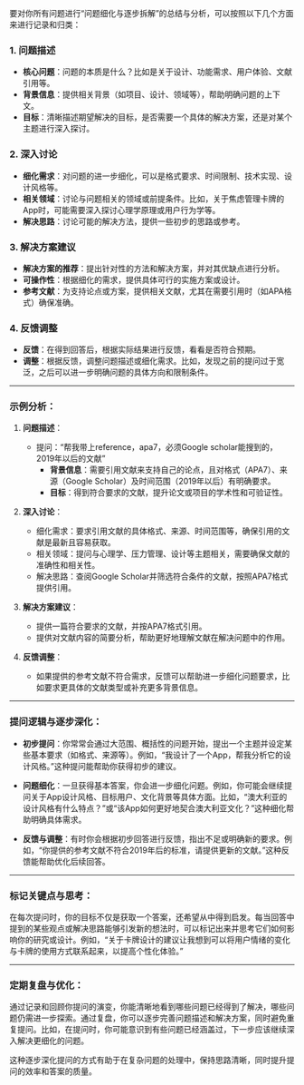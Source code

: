 要对你所有问题进行“问题细化与逐步拆解”的总结与分析，可以按照以下几个方面来进行记录和归类：

### 1. **问题描述**
   - **核心问题**：问题的本质是什么？比如是关于设计、功能需求、用户体验、文献引用等。
   - **背景信息**：提供相关背景（如项目、设计、领域等），帮助明确问题的上下文。
   - **目标**：清晰描述期望解决的目标，是否需要一个具体的解决方案，还是对某个主题进行深入探讨。

### 2. **深入讨论**
   - **细化需求**：对问题的进一步细化，可以是格式要求、时间限制、技术实现、设计风格等。
   - **相关领域**：讨论与问题相关的领域或前提条件。比如，关于焦虑管理卡牌的App时，可能需要深入探讨心理学原理或用户行为学等。
   - **解决思路**：讨论可能的解决方法，提供一些初步的思路或参考。

### 3. **解决方案建议**
   - **解决方案的推荐**：提出针对性的方法和解决方案，并对其优缺点进行分析。
   - **可操作性**：根据细化的需求，提供具体可行的实施方案或设计。
   - **参考文献**：为支持论点或方案，提供相关文献，尤其在需要引用时（如APA格式）确保准确。

### 4. **反馈调整**
   - **反馈**：在得到回答后，根据实际结果进行反馈，看看是否符合预期。
   - **调整**：根据反馈，调整问题描述或细化需求。比如，发现之前的提问过于宽泛，之后可以进一步明确问题的具体方向和限制条件。

---

### **示例分析：**

1. **问题描述**：
   - 提问：“帮我带上reference，apa7，必须Google scholar能搜到的，2019年以后的文献”
     - **背景信息**：需要引用文献来支持自己的论点，且对格式（APA7）、来源（Google Scholar）及时间范围（2019年以后）有明确要求。
     - **目标**：得到符合要求的文献，提升论文或项目的学术性和可验证性。

2. **深入讨论**：
   - 细化需求：要求引用文献的具体格式、来源、时间范围等，确保引用的文献是最新且容易获取。
   - 相关领域：提问与心理学、压力管理、设计等主题相关，需要确保文献的准确性和相关性。
   - 解决思路：查阅Google Scholar并筛选符合条件的文献，按照APA7格式提供引用。

3. **解决方案建议**：
   - 提供一篇符合要求的文献，并按APA7格式引用。
   - 提供对文献内容的简要分析，帮助更好地理解文献在解决问题中的作用。

4. **反馈调整**：
   - 如果提供的参考文献不符合需求，反馈可以帮助进一步细化问题要求，比如要求更具体的文献类型或补充更多背景信息。

---

### **提问逻辑与逐步深化**：
   
- **初步提问**：你常常会通过大范围、概括性的问题开始，提出一个主题并设定某些基本要求（如格式、来源等）。例如，“我设计了一个App，帮我分析它的设计风格。”这种提问能帮助你获得初步的建议。
  
- **问题细化**：一旦获得基本答案，你会进一步细化问题。例如，你可能会继续提问关于App设计风格、目标用户、文化背景等具体方面。比如，“澳大利亚的设计风格有什么特点？”或“该App如何更好地契合澳大利亚文化？”这种细化帮助明确具体需求。

- **反馈与调整**：有时你会根据初步回答进行反馈，指出不足或明确新的要求。例如，“你提供的参考文献不符合2019年后的标准，请提供更新的文献。”这种反馈能帮助优化后续回答。

---

### **标记关键点与思考**：

在每次提问时，你的目标不仅是获取一个答案，还希望从中得到启发。每当回答中提到的某些观点或解决思路能够引发新的想法时，可以标记出来并思考它们如何影响你的研究或设计。例如，“关于卡牌设计的建议让我想到可以将用户情绪的变化与卡牌的使用方式联系起来，以提高个性化体验。”

---

### **定期复盘与优化**：

通过记录和回顾你提问的演变，你能清晰地看到哪些问题已经得到了解决，哪些问题仍需进一步探索。通过复盘，你可以逐步完善问题描述和解决方案，同时避免重复提问。比如，在提问时，你可能意识到有些问题已经涵盖过，下一步应该继续深入解决更细化的问题。

这种逐步深化提问的方式有助于在复杂问题的处理中，保持思路清晰，同时提升提问的效率和答案的质量。